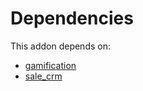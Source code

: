 # Dependencies

This addon depends on:

- [gamification](../../odoo-bringout-oca-ocb-gamification)
- [sale_crm](../../odoo-bringout-oca-ocb-sale_crm)

